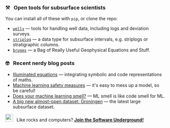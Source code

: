 ### :hammer_and_pick: &nbsp; Open tools for subsurface scientists

You can install all of these with `pip`, or clone the repo:

- [`welly`](https://github.com/agile-geoscience/welly) &mdash; tools for handling well data, including logs and deviation surveys.
- [`striplog`](https://github.com/agile-geoscience/striplog) &mdash; a data type for subsurface intervals, e.g. striplogs or stratigraphic columns.
- [`bruges`](https://github.com/agile-geoscience/bruges) &mdash; a Bag of Really Useful Geophysical Equations and Stuff.

### :nerd_face: &nbsp; Recent nerdy blog posts

- [Illuminated equations](https://agilescientific.com/blog/2021/1/14/illuminated-equations) &mdash; integrating symbolic and code representations of maths.
- [Machine learning safety measures](https://agilescientific.com/blog/2021/1/7/machine-learning-safety-measures) &mdash; it's easy to mess up a model, so be careful!
- [Does your machine learning smell?](https://agilescientific.com/blog/2020/12/15/does-your-machine-learning-smell) &mdash; ML smell is like code smell for ML.
- [A big new almost-open dataset: Groningen](https://agilescientific.com/blog/2020/12/7/big-new-almost-open-data) &mdash; the latest large subsurface dataset.
<!--
- [Geoscientist, challenge thyself](https://agilescientific.com/blog/2020/4/16/geoscientist-challenge-thyself) &mdash; a short series of coding challenges.
- [Visual explanations of mathematics](https://agilescientific.com/blog/2020/2/25/visual-explanations-of-mathematics) &mdash; illuminated equations.
-->

<!--
### Favourite projects
- geosci.ai
- kata
- pickgthis.io
-->

<img src="https://pbs.twimg.com/profile_images/1460207519763214338/-3Uj5Z1v_400x400.jpg" width=24px /> &nbsp; Like rocks and computers? [**Join the Software Underground!**](https://softwareunderground.org/slack)
